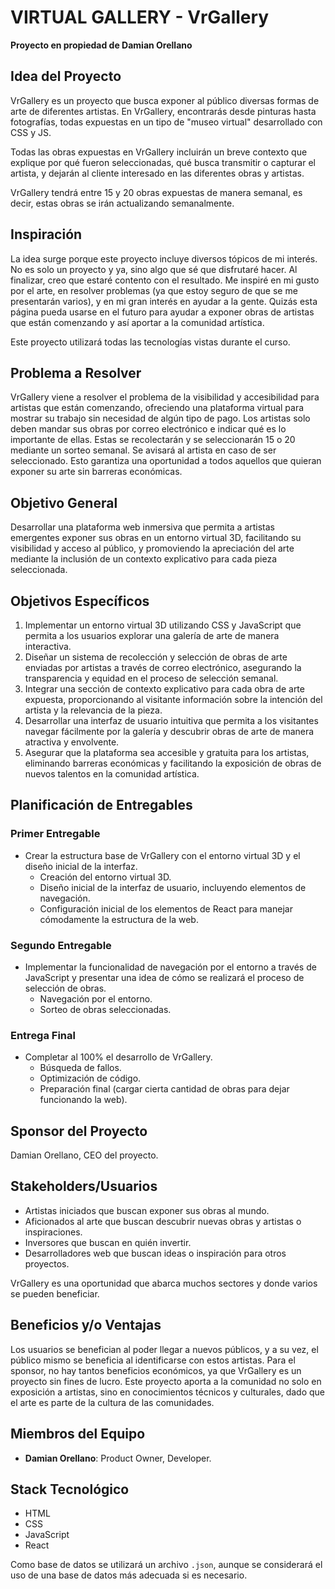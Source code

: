 # VIRTUAL GALLERY - VrGallery

**Proyecto en propiedad de Damian Orellano**

## Idea del Proyecto

VrGallery es un proyecto que busca exponer al público diversas formas de arte de diferentes artistas. En VrGallery, encontrarás desde pinturas hasta fotografías, todas expuestas en un tipo de "museo virtual" desarrollado con CSS y JS.

Todas las obras expuestas en VrGallery incluirán un breve contexto que explique por qué fueron seleccionadas, qué busca transmitir o capturar el artista, y dejarán al cliente interesado en las diferentes obras y artistas.

VrGallery tendrá entre 15 y 20 obras expuestas de manera semanal, es decir, estas obras se irán actualizando semanalmente.

## Inspiración

La idea surge porque este proyecto incluye diversos tópicos de mi interés. No es solo un proyecto y ya, sino algo que sé que disfrutaré hacer. Al finalizar, creo que estaré contento con el resultado. Me inspiré en mi gusto por el arte, en resolver problemas (ya que estoy seguro de que se me presentarán varios), y en mi gran interés en ayudar a la gente. Quizás esta página pueda usarse en el futuro para ayudar a exponer obras de artistas que están comenzando y así aportar a la comunidad artística.

Este proyecto utilizará todas las tecnologías vistas durante el curso.

## Problema a Resolver

VrGallery viene a resolver el problema de la visibilidad y accesibilidad para artistas que están comenzando, ofreciendo una plataforma virtual para mostrar su trabajo sin necesidad de algún tipo de pago. Los artistas solo deben mandar sus obras por correo electrónico e indicar qué es lo importante de ellas. Estas se recolectarán y se seleccionarán 15 o 20 mediante un sorteo semanal. Se avisará al artista en caso de ser seleccionado. Esto garantiza una oportunidad a todos aquellos que quieran exponer su arte sin barreras económicas.

## Objetivo General

Desarrollar una plataforma web inmersiva que permita a artistas emergentes exponer sus obras en un entorno virtual 3D, facilitando su visibilidad y acceso al público, y promoviendo la apreciación del arte mediante la inclusión de un contexto explicativo para cada pieza seleccionada.

## Objetivos Específicos

1. Implementar un entorno virtual 3D utilizando CSS y JavaScript que permita a los usuarios explorar una galería de arte de manera interactiva.
2. Diseñar un sistema de recolección y selección de obras de arte enviadas por artistas a través de correo electrónico, asegurando la transparencia y equidad en el proceso de selección semanal.
3. Integrar una sección de contexto explicativo para cada obra de arte expuesta, proporcionando al visitante información sobre la intención del artista y la relevancia de la pieza.
4. Desarrollar una interfaz de usuario intuitiva que permita a los visitantes navegar fácilmente por la galería y descubrir obras de arte de manera atractiva y envolvente.
5. Asegurar que la plataforma sea accesible y gratuita para los artistas, eliminando barreras económicas y facilitando la exposición de obras de nuevos talentos en la comunidad artística.

## Planificación de Entregables

### Primer Entregable

- Crear la estructura base de VrGallery con el entorno virtual 3D y el diseño inicial de la interfaz.
  - Creación del entorno virtual 3D.
  - Diseño inicial de la interfaz de usuario, incluyendo elementos de navegación.
  - Configuración inicial de los elementos de React para manejar cómodamente la estructura de la web.

### Segundo Entregable

- Implementar la funcionalidad de navegación por el entorno a través de JavaScript y presentar una idea de cómo se realizará el proceso de selección de obras.
  - Navegación por el entorno.
  - Sorteo de obras seleccionadas.

### Entrega Final

- Completar al 100% el desarrollo de VrGallery.
  - Búsqueda de fallos.
  - Optimización de código.
  - Preparación final (cargar cierta cantidad de obras para dejar funcionando la web).

## Sponsor del Proyecto

Damian Orellano, CEO del proyecto.

## Stakeholders/Usuarios

- Artistas iniciados que buscan exponer sus obras al mundo.
- Aficionados al arte que buscan descubrir nuevas obras y artistas o inspiraciones.
- Inversores que buscan en quién invertir.
- Desarrolladores web que buscan ideas o inspiración para otros proyectos.

VrGallery es una oportunidad que abarca muchos sectores y donde varios se pueden beneficiar.

## Beneficios y/o Ventajas

Los usuarios se benefician al poder llegar a nuevos públicos, y a su vez, el público mismo se beneficia al identificarse con estos artistas. Para el sponsor, no hay tantos beneficios económicos, ya que VrGallery es un proyecto sin fines de lucro. Este proyecto aporta a la comunidad no solo en exposición a artistas, sino en conocimientos técnicos y culturales, dado que el arte es parte de la cultura de las comunidades.

## Miembros del Equipo

- **Damian Orellano**: Product Owner, Developer.

## Stack Tecnológico

- HTML
- CSS
- JavaScript
- React

Como base de datos se utilizará un archivo `.json`, aunque se considerará el uso de una base de datos más adecuada si es necesario.
